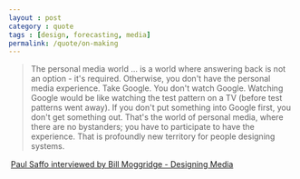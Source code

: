 ```yaml
---
layout : post
category : quote
tags : [design, forecasting, media]
permalink: /quote/on-making
---
```


> The personal media world ... is a world where answering back is not an option - it's required. Otherwise, you don't have the personal media experience. Take Google. You don't watch Google. Watching Google would be like watching the test pattern on a TV (before test patterns went away). If you don't put something into Google first, you don't get something out. That's the world of personal media, where there are no bystanders; you have to participate to have the experience. That is profoundly new territory for people designing systems.

&#151; [Paul Saffo interviewed by Bill Moggridge - Designing Media](http://www.designing-media.com/)